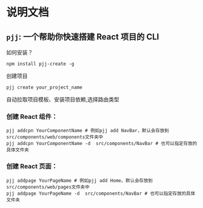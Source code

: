 # 说明文档

## `pjj`: 一个帮助你快速搭建 React 项目的 CLI

如何安装？

```shell
npm install pjj-create -g
```

创建项目

```shell
pjj create your_project_name
```

自动拉取项目模板、安装项目依赖,选择路由类型

### 创建 React 组件：

```shell
pjj addcpn YourComponentName # 例如pjj add NavBar，默认会存放到src/components/web/components文件夹中
pjj addcpn YourComponentName -d  src/components/NavBar # 也可以指定存放的具体文件夹
```

### 创建 React 页面：

```shell
pjj addpage YourPageName # 例如pjj add Home，默认会存放到src/components/web/pages文件夹中
pjj addpage YourPageName -d  src/components/NavBar # 也可以指定存放的具体文件夹
```
